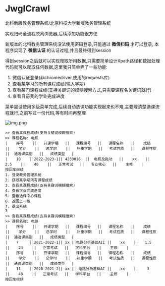 # JwglCrawl
北科新版教务管理系统/北京科技大学新版教务管理系统

实现扫码全流程脱离浏览器,后续添加功能很方便

新版本的北科教务管理系统没法使用密码登录,只能通过 **微信扫码** 才可以登录, 本程序实现了 **微信认证** 的认证过程,并且最终得到session

得到session之后就可以实现爬取所用数据,只需要简单设计Xpath路径和数据处理代码就可以爬取任何数据,这里我只简单弄了一些功能:
1. 微信认证登录(非chromedriver,使用的requests库)
2. 查看某学习的所有课程成绩(输入学期)
3. 查看某门课程成绩(支持关键词的模糊搜索方式,只需要课程名关键词就行)
4. 查看目前我的学业完成进度

菜单尝试使用多级菜单完成,后续自动选课功能实现起来也不难,主要理清楚选课流程就行,之前写过一份代码,等有时间再整理

![img.png](img/img.png)

```
>> 查看某课程成绩(支持关键词模糊搜索)
>> 课程名称: 电机
|    序号    ||   开课学期   ||   课程编号   ||   课程名称   ||    成绩    ||    学分    ||   总学时    ||   补重学期   ||   考试性质   ||   课程性质   ||  通选课类别   ||   成绩类型   |
|    10    ||2022-2023-1|| 4230016  ||  电机及拖动   ||    xx    ||   2.5    ||    40    ||   正常考试   ||   专业核心   ||    主修    |
按回车继续
1. 登录教务管理系统
2. 获取某学期所有课程成绩
3. 查看某课程成绩(支持关键词模糊搜索)
4. 查看学业完成进度
5. 查看选课中心课程
6. 返回上一级
7. 退出系统
3
>> 查看某课程成绩(支持关键词模糊搜索)
>> 课程名称: 电路
|    序号    ||   开课学期   ||   课程编号   ||   课程名称   ||    成绩    ||    学分    ||   总学时    ||   补重学期   ||   考试性质   ||   课程性质   ||  通选课类别   ||   成绩类型   |
|    7     ||2021-2022-1|| xx ||电路分析基础AII ||    xx    ||   1.5    ||    24    ||   正常考试   ||   学科平台   ||    主修    |
|    序号    ||   开课学期   ||   课程编号   ||   课程名称   ||    成绩    ||    学分    ||   总学时    ||   补重学期   ||   考试性质   ||   课程性质   ||  通选课类别   ||   成绩类型   |
|    11    ||2020-2021-2|| xx || 电路分析基础AI ||    xx    ||    3     ||    48    ||   正常考试   ||   学科平台   ||    主修    |
按回车继续
```